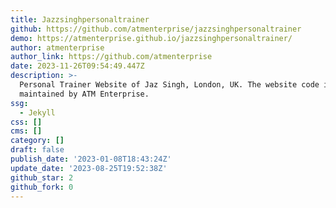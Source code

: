```yaml
---
title: Jazzsinghpersonaltrainer
github: https://github.com/atmenterprise/jazzsinghpersonaltrainer
demo: https://atmenterprise.github.io/jazzsinghpersonaltrainer/
author: atmenterprise
author_link: https://github.com/atmenterprise
date: 2023-11-26T09:54:49.447Z
description: >-
  Personal Trainer Website of Jaz Singh, London, UK. The website code is
  maintained by ATM Enterprise.
ssg:
  - Jekyll
css: []
cms: []
category: []
draft: false
publish_date: '2023-01-08T18:43:24Z'
update_date: '2023-08-25T19:52:38Z'
github_star: 2
github_fork: 0
---
```

